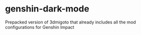 # genshin-dark-mode
Prepacked version of 3dmigoto that already includes all the mod configurations for Genshin Impact
